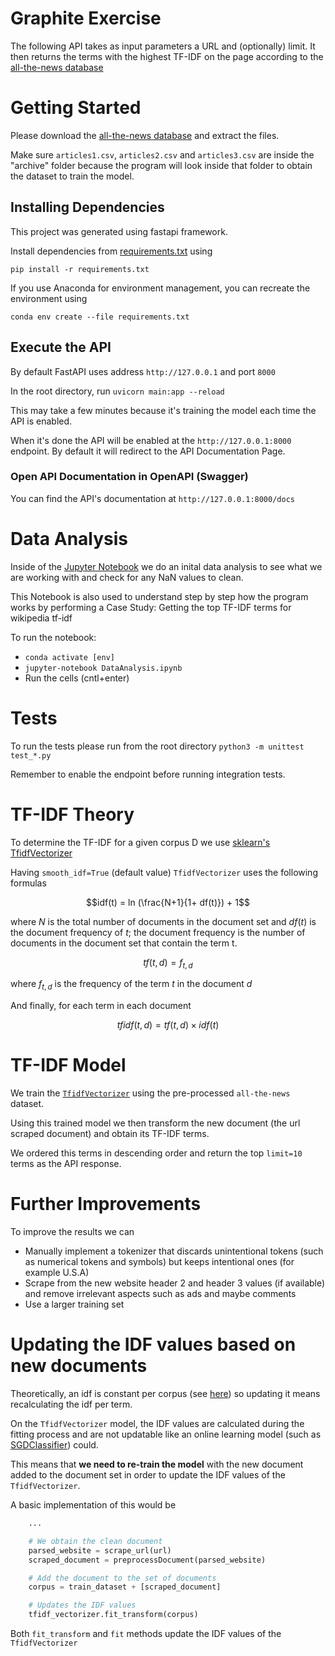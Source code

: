 # Graphite Exercise

The following API takes as input parameters a URL and (optionally) limit. It then returns the terms with the highest TF-IDF on
the page according to the [all-the-news database](https://www.kaggle.com/snapcrack/all-the-news)

# Getting Started

Please download the [all-the-news database](https://www.kaggle.com/snapcrack/all-the-news) and extract the files.

Make sure `articles1.csv`, `articles2.csv` and `articles3.csv` are inside the "archive" folder because the program will look inside that folder to obtain the dataset to train the model.

## Installing Dependencies

This project was generated using fastapi framework.

Install dependencies from [requirements.txt](./requirements.txt) using

`pip install -r requirements.txt`

If you use Anaconda for environment management, you can recreate the environment using

`conda env create --file requirements.txt`

## Execute the API

By default FastAPI uses address `http://127.0.0.1` and port `8000`

In the root directory, run `uvicorn main:app --reload`

This may take a few minutes because it's training the model each time the API is enabled.

When it's done the API will be enabled at the `http://127.0.0.1:8000` endpoint. By default it will redirect to the API Documentation Page.

### Open API Documentation in OpenAPI (Swagger)

You can find the API's documentation at `http://127.0.0.1:8000/docs`

# Data Analysis

Inside of the [Jupyter Notebook](./DataAnalysis.ipynb) we do an inital data analysis to see what we are working with and check for any NaN values to clean.

This Notebook is also used to understand step by step how the program works by performing a Case Study: Getting the top TF-IDF terms for wikipedia tf-idf

To run the notebook:

- `conda activate [env]`
- `jupyter-notebook DataAnalysis.ipynb`
- Run the cells (cntl+enter)

# Tests

To run the tests please run from the root directory `python3 -m unittest test_*.py`

Remember to enable the endpoint before running integration tests.

# TF-IDF Theory

To determine the TF-IDF for a given corpus D we use [sklearn's TfidfVectorizer](https://scikit-learn.org/stable/modules/generated/sklearn.feature_extraction.text.TfidfVectorizer.html)

Having `smooth_idf=True` (default value) `TfidfVectorizer` uses the following formulas

$$idf(t) = ln (\frac{N+1}{1+ df(t)}) + 1$$

where $N$ is the total number of documents in the document set and $df(t)$ is the document frequency of $t$; the document frequency is the number of documents in the document set that contain the term t.

$$tf(t,d) = f_{t,d}$$

where $f_{t,d}$ is the frequency of the term $t$ in the document $d$

And finally, for each term in each document

$$tfidf(t,d) = tf(t,d) \times idf(t)$$

# TF-IDF Model

We train the [`TfidfVectorizer`](jhttps://scikit-learn.org/stable/modules/generated/sklearn.feature_extraction.text.TfidfVectorizer.html) using the pre-processed `all-the-news` dataset.

Using this trained model we then transform the new document (the url scraped document) and obtain its TF-IDF terms.

We ordered this terms in descending order and return the top `limit=10` terms as the API response.

# Further Improvements

To improve the results we can

- Manually implement a tokenizer that discards unintentional tokens (such as numerical tokens and symbols) but keeps intentional ones (for example U.S.A)
- Scrape from the new website header 2 and header 3 values (if available) and remove irrelevant aspects such as ads and maybe comments
- Use a larger training set

# Updating the IDF values based on new documents

Theoretically, an idf is constant per corpus (see [here](https://en.wikipedia.org/wiki/Tf%E2%80%93idf#Example_of_tf%E2%80%93idf)) so updating it means recalculating the idf per term.

On the `TfidfVectorizer` model, the IDF values are calculated during the fitting process and are not updatable like an online learning model (such as [SGDClassifier](https://scikit-learn.org/stable/modules/generated/sklearn.linear_model.SGDClassifier.html)) could.

This means that **we need to re-train the model** with the new document added to the document set in order to update the IDF values of the `TfidfVectorizer`.

A basic implementation of this would be

```python
    ...

    # We obtain the clean document
    parsed_website = scrape_url(url)
    scraped_document = preprocessDocument(parsed_website)

    # Add the document to the set of documents
    corpus = train_dataset + [scraped_document]

    # Updates the IDF values
    tfidf_vectorizer.fit_transform(corpus)
```

Both `fit_transform` and `fit` methods update the IDF values of the `TfidfVectorizer`
